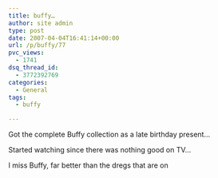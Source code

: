 ```yaml
---
title: buffy…
author: site admin
type: post
date: 2007-04-04T16:41:14+00:00
url: /p/buffy/77
pvc_views:
  - 1741
dsq_thread_id:
  - 3772392769
categories:
  - General
tags:
  - buffy

---
```

Got the complete Buffy collection as a late birthday present&#8230;

Started watching since there was nothing good on TV&#8230;

I miss Buffy, far better than the dregs that are on

